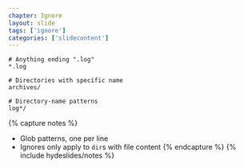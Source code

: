 ```yaml
---
chapter: Ignore
layout: slide
tags: ['ignore']
categories: ['slidecontent']
---
```


	# Anything ending ".log"
	*.log

	# Directories with specific name
	archives/

	# Directory-name patterns
	log*/


{% capture notes %}
* Glob patterns, one per line
* Ignores only apply to `dir`s with file content
{% endcapture %}
{% include hydeslides/notes %}
